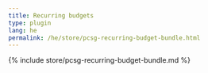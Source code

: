 ```yaml
---
title: Recurring budgets
type: plugin
lang: he
permalink: /he/store/pcsg-recurring-budget-bundle.html
---
```


{% include store/pcsg-recurring-budget-bundle.md %}
